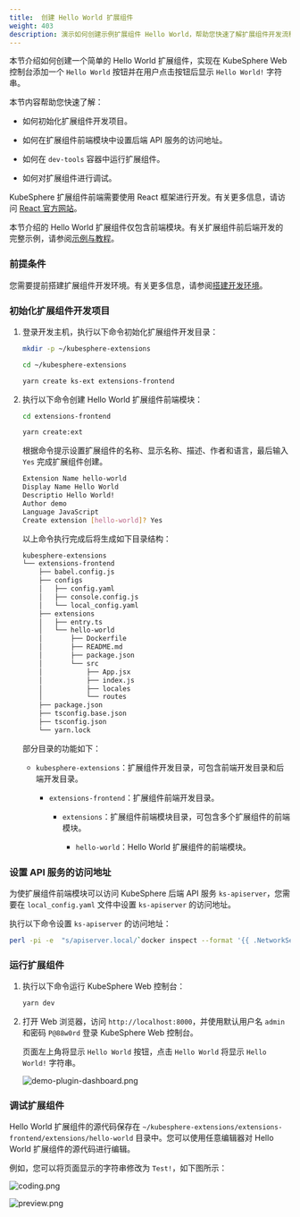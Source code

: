 ```yaml
---
title:  创建 Hello World 扩展组件
weight: 403
description: 演示如何创建示例扩展组件 Hello World，帮助您快速了解扩展组件开发流程。
---
```


本节介绍如何创建一个简单的 Hello World 扩展组件，实现在 KubeSphere Web 控制台添加一个 `Hello World` 按钮并在用户点击按钮后显示 `Hello World!` 字符串。

本节内容帮助您快速了解：

* 如何初始化扩展组件开发项目。

* 如何在扩展组件前端模块中设置后端 API 服务的访问地址。

* 如何在 `dev-tools` 容器中运行扩展组件。

* 如何对扩展组件进行调试。

KubeSphere 扩展组件前端需要使用 React 框架进行开发。有关更多信息，请访问 [React 官方网站](https://reactjs.org)。

本节介绍的 Hello World 扩展组件仅包含前端模块。有关扩展组件前后端开发的完整示例，请参阅[示例与教程](zh/samples-and-tutorials/)。

### 前提条件

您需要提前搭建扩展组件开发环境。有关更多信息，请参阅[搭建开发环境](zh/get-started/prepare-development-environment/)。

### 初始化扩展组件开发项目

1. 登录开发主机，执行以下命令初始化扩展组件开发目录：

   ```bash
   mkdir -p ~/kubesphere-extensions
   ```

   ```bash
   cd ~/kubesphere-extensions
   ```

   ```bash
   yarn create ks-ext extensions-frontend
   ```

2. 执行以下命令创建 Hello World 扩展组件前端模块：

   ```bash
   cd extensions-frontend
   ```

   ```bash
   yarn create:ext
   ```

   根据命令提示设置扩展组件的名称、显示名称、描述、作者和语言，最后输入 `Yes` 完成扩展组件创建。

   ```bash
   Extension Name hello-world
   Display Name Hello World
   Descriptio Hello World!
   Author demo
   Language JavaScript
   Create extension [hello-world]? Yes
   ```

   以上命令执行完成后将生成如下目录结构：

   ```bash
   kubesphere-extensions
   └── extensions-frontend
       ├── babel.config.js
       ├── configs
       │   ├── config.yaml
       │   ├── console.config.js
       │   └── local_config.yaml
       ├── extensions
       │   ├── entry.ts
       │   └── hello-world
       │       ├── Dockerfile
       │       ├── README.md
       │       ├── package.json
       │       └── src
       │           ├── App.jsx
       │           ├── index.js
       │           ├── locales
       │           └── routes
       ├── package.json
       ├── tsconfig.base.json
       ├── tsconfig.json
       └── yarn.lock
   ```

   部分目录的功能如下：

   * `kubesphere-extensions`：扩展组件开发目录，可包含前端开发目录和后端开发目录。

     * `extensions-frontend`：扩展组件前端开发目录。
     
       * `extensions`：扩展组件前端模块目录，可包含多个扩展组件的前端模块。

         * `hello-world`：Hello World 扩展组件的前端模块。

### 设置 API 服务的访问地址

为使扩展组件前端模块可以访问 KubeSphere 后端 API 服务 `ks-apiserver`，您需要在 `local_config.yaml` 文件中设置 `ks-apiserver` 的访问地址。

执行以下命令设置 `ks-apiserver` 的访问地址：

```sh
perl -pi -e  "s/apiserver.local/`docker inspect --format '{{ .NetworkSettings.IPAddress }}' kubesphere`:30881/g" ~/kubesphere-extensions/extensions-frontend/configs/local_config.yaml
```

### 运行扩展组件

1. 执行以下命令运行 KubeSphere Web 控制台：

   ```bash
   yarn dev
   ```

2. 打开 Web 浏览器，访问 `http://localhost:8000`，并使用默认用户名 `admin` 和密码 `P@88w0rd` 登录 KubeSphere Web 控制台。

   页面左上角将显示 `Hello World` 按钮，点击 `Hello World` 将显示 `Hello World!` 字符串。

   ![demo-plugin-dashboard.png](images/get-started/hello-world-extension-dashboard.png?width=1080px)

### 调试扩展组件

Hello World 扩展组件的源代码保存在 `~/kubesphere-extensions/extensions-frontend/extensions/hello-world` 目录中。您可以使用任意编辑器对 Hello World 扩展组件的源代码进行编辑。

例如，您可以将页面显示的字符串修改为 `Test!`，如下图所示：

![coding.png](images/get-started/coding.png?width=1080px)

![preview.png](images/get-started/preview.png?width=1080px)

